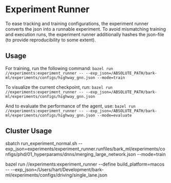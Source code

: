 # Experiment Runner

To ease tracking and training configurations, the experiment runner converts the json into a runnable experiment.
To avoid mismatching training and execution runs, the experiment runner additionally hashes the json-file (to provide reproducibility to some extent).

## Usage

For training, run the following command:
`bazel run //experiments:experiment_runner -- --exp_json=/ABSOLUTE_PATH/bark-ml/experiments/configs/highway_gnn.json --mode=train`

To visualize the current checkpoint, run:
`bazel run //experiments:experiment_runner -- --exp_json=/ABSOLUTE_PATH/bark-ml/experiments/configs/highway_gnn.json`

And to evaluate the performance of the agent, use:
`bazel run //experiments:experiment_runner -- --exp_json=/ABSOLUTE_PATH/bark-ml/experiments/configs/highway_gnn.json --mode=evaluate`

## Cluster Usage

sbatch run_experiment_normal.sh --exp_json=experiments/experiment_runner.runfiles/bark_ml/experiments/configs/phd/01_hyperparams/dnns/merging_large_network.json --mode=train

bazel run //experiments:experiment_runner --define build_platform=macos -- --exp_json=/Users/hart/Development/bark-ml/experiments/configs/driving/single_lane.json